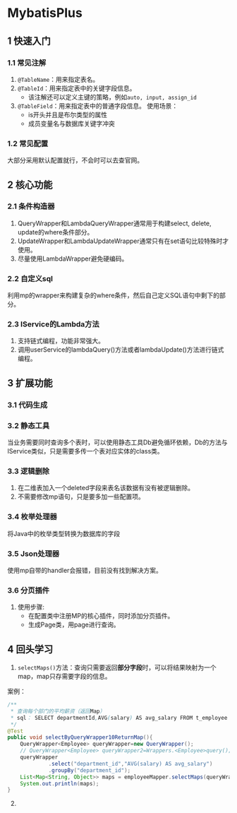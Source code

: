 ﻿# MybatisPlus
## 1 快速入门
### 1.1 常见注解
1. `@TableName`：用来指定表名。
2. `@TableId`：用来指定表中的关键字段信息。
	- 该注解还可以定义主键的策略，例如`auto, input, assign_id`
3. `@TableField`：用来指定表中的普通字段信息。
	使用场景：
	- is开头并且是布尔类型的属性
	- 成员变量名与数据库关键字冲突
### 1.2 常见配置
大部分采用默认配置就行，不会时可以去查官网。
## 2 核心功能
### 2.1 条件构造器 
1. QueryWrapper和LambdaQueryWrapper通常用于构建select, delete, update的where条件部分。
2. UpdateWrapper和LambdaUpdateWrapper通常只有在set语句比较特殊时才使用。
3. 尽量使用LambdaWrapper避免硬编码。
### 2.2 自定义sql
 利用mp的wrapper来构建复杂的where条件，然后自己定义SQL语句中剩下的部分。
 ### 2.3 IService的Lambda方法
 1. 支持链式编程，功能非常强大。
 2. 调用userService的lambdaQuery()方法或者lambdaUpdate()方法进行链式编程。
 ## 3 扩展功能
 ### 3.1 代码生成
 ### 3.2 静态工具
 当业务需要同时查询多个表时，可以使用静态工具Db避免循环依赖，Db的方法与IService类似，只是需要多传一个表对应实体的class类。
 ### 3.3 逻辑删除
1.  在二维表加入一个deleted字段来表名该数据有没有被逻辑删除。
2. 不需要修改mp语句，只是要多加一些配置项。
### 3.4 枚举处理器
将Java中的枚举类型转换为数据库的字段

### 3.5 Json处理器
 使用mp自带的handler会报错，目前没有找到解决方案。

### 3.6 分页插件
1. 使用步骤:
	- 在配置类中注册MP的核心插件，同时添加分页插件。
	- 生成Page类，用page进行查询。

## 4 回头学习

1. `selectMaps()`方法：查询只需要返回**部分字段**时，可以将结果映射为一个map，map只存需要字段的信息。

案例：

```java
/**
 * 查询每个部门的平均薪资（返回Map）
 * sql： SELECT departmentId,AVG(salary) AS avg_salary FROM t_employee GROUP BY department_id;
 */
@Test
public void selectByQueryWrapper10ReturnMap(){
    QueryWrapper<Employee> queryWrapper=new QueryWrapper();
    // QueryWrapper<Employee> queryWrapper2=Wrappers.<Employee>query();
    queryWrapper
             .select("department_id","AVG(salary) AS avg_salary")
             .groupBy("department_id");
    List<Map<String, Object>> maps = employeeMapper.selectMaps(queryWrapper);
    System.out.println(maps);
}

```

2. 



   

